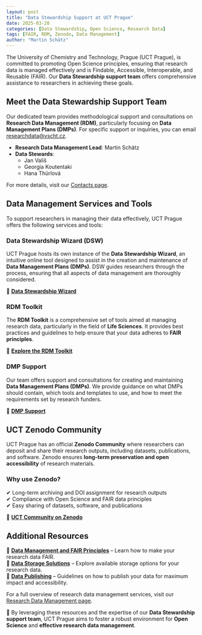```yaml
---
layout: post
title: "Data Stewardship Support at UCT Prague"
date: 2025-03-20
categories: [Data Stewardship, Open Science, Research Data]
tags: [FAIR, RDM, Zenodo, Data Management]
author: "Martin Schätz"
---
```


The University of Chemistry and Technology, Prague (UCT Prague), is committed to promoting Open Science principles, ensuring that research data is managed effectively and is Findable, Accessible, Interoperable, and Reusable (FAIR). Our **Data Stewardship support team** offers comprehensive assistance to researchers in achieving these goals.

## Meet the Data Stewardship Support Team

Our dedicated team provides methodological support and consultations on **Research Data Management (RDM)**, particularly focusing on **Data Management Plans (DMPs)**. For specific support or inquiries, you can email [researchdata@vscht.cz](mailto:researchdata@vscht.cz).

- **Research Data Management Lead**: Martin Schätz  
- **Data Stewards**:  
  - Jan Vališ  
  - Georgia Koutentaki  
  - Hana Thürlová  

For more details, visit our [Contacts page](https://open.vscht.cz/contact?jazyk=en&lang=en).

## Data Management Services and Tools

To support researchers in managing their data effectively, UCT Prague offers the following services and tools:

### Data Stewardship Wizard (DSW)

UCT Prague hosts its own instance of the **Data Stewardship Wizard**, an intuitive online tool designed to assist in the creation and maintenance of **Data Management Plans (DMPs)**. DSW guides researchers through the process, ensuring that all aspects of data management are thoroughly considered.

🔗 **[Data Stewardship Wizard](https://vscht.ds-wizard.org/)**  

### RDM Toolkit

The **RDM Toolkit** is a comprehensive set of tools aimed at managing research data, particularly in the field of **Life Sciences**. It provides best practices and guidelines to help ensure that your data adheres to **FAIR principles**.

🔗 **[Explore the RDM Toolkit](https://open.vscht.cz/vyzkumna-data/nastroje?jazyk=en)**  

### DMP Support

Our team offers support and consultations for creating and maintaining **Data Management Plans (DMPs)**. We provide guidance on what DMPs should contain, which tools and templates to use, and how to meet the requirements set by research funders.

🔗 **[DMP Support](https://open.vscht.cz/vyzkumna-data/podpora-dmp?jazyk=en)**  

## UCT Zenodo Community

UCT Prague has an official **Zenodo Community** where researchers can deposit and share their research outputs, including datasets, publications, and software. Zenodo ensures **long-term preservation and open accessibility** of research materials.

### Why use Zenodo?
✔ Long-term archiving and DOI assignment for research outputs  
✔ Compliance with Open Science and FAIR data principles  
✔ Easy sharing of datasets, software, and publications  

🔗 **[UCT Community on Zenodo](https://zenodo.org/communities/uct-prague/)**  

## Additional Resources

📌 **[Data Management and FAIR Principles](https://open.vscht.cz/vyzkumna-data/sprava-dat-a-fair-principy?jazyk=en)** – Learn how to make your research data FAIR.  
📌 **[Data Storage Solutions](https://open.vscht.cz/vyzkumna-data?jazyk=en)** – Explore available storage options for your research data.  
📌 **[Data Publishing](https://open.vscht.cz/vyzkumna-data?jazyk=en)** – Guidelines on how to publish your data for maximum impact and accessibility.  

For a full overview of research data management services, visit our [Research Data Management page](https://open.vscht.cz/vyzkumna-data?jazyk=en).

🚀 By leveraging these resources and the expertise of our **Data Stewardship support team**, UCT Prague aims to foster a robust environment for **Open Science** and **effective research data management**.
